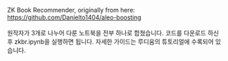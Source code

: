 ZK Book Recommender, originally from here: https://github.com/Danielto1404/aleo-boosting <br>
<br>
원작자가 3개로 나누어 다룬 노트북을 전부 하나로 합쳤습니다. 
코드를 다운로드 하신 후 zkbr.ipynb을 실행하면 됩니다. 
자세한 가이드는 루디움의 튜토리얼에 수록되어 있습니다. 


